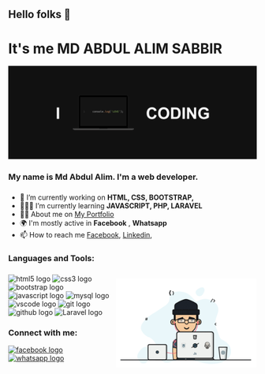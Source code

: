 <h2 align="left">Hello folks 👋</h2>
<h1 align="left">It's me MD ABDUL ALIM SABBIR</h2>
<img src="https://github.com/Github-Sabbir/Github-Sabbir/blob/5ceff04863e5741defb486486ce61bf6a9888bde/bannerBG.png" alt="stats graph" style="widht:100%"  />


<h3 align="left">My name is Md Abdul Alim. I'm a web developer.</h3>

###
  - 🔭 I’m currently working on **HTML, CSS, BOOTSTRAP,**
  -  🧑🏻‍💻 I’m currently learning **JAVASCRIPT, PHP, LARAVEL**
  - 👨‍💻 About me on [My Portfolio](https://www.abdulalim.000.pe/)
  - 🌍 I'm mostly active in **Facebook** , **Whatsapp**
  - 📫 How to reach me [Facebook](https://www.facebook.com/profile.php?id=100013808594190), [Linkedin](https://www.linkedin.com/in/md-abdul-alim-631b0b242/),
<h3 align="left">Languages and Tools:</h3>
<img align="right" height="180" src="https://github.com/Github-Sabbir/Github-Sabbir/blob/71f39dc014526bb28f725f5f7e2d6d88f601b554/banar.gif" style="margin-top:15px" />

###

<div align="left">
  <img src="https://img.shields.io/badge/HTML5-E34F26?logo=html5&logoColor=white&style=for-the-badge" height="28" alt="html5 logo"  />
  <img src="https://img.shields.io/badge/CSS3-1572B6?logo=css3&logoColor=white&style=for-the-badge" height="28" alt="css3 logo"  />
<!--   <img src="https://img.shields.io/badge/Tailwind CSS-06B6D4?logo=tailwindcss&logoColor=black&style=for-the-badge" height="28" alt="tailwindcss logo"  /> -->
  <img src="https://img.shields.io/badge/Bootstrap-7952B3?logo=bootstrap&logoColor=white&style=for-the-badge" height="28" alt="bootstrap logo"  />
  <img src="https://img.shields.io/badge/JavaScript-F7DF1E?logo=javascript&logoColor=black&style=for-the-badge" height="28" alt="javascript logo"  />
  <img src="https://img.shields.io/badge/MySQL-4479A1?logo=mysql&logoColor=white&style=for-the-badge" height="28" alt="mysql logo"  />
  <img src="https://img.shields.io/badge/Visual Studio Code-007ACC?logo=visualstudiocode&logoColor=white&style=for-the-badge" height="28" alt="vscode logo"  />
  <img src="https://img.shields.io/badge/Git-F05032?logo=git&logoColor=white&style=for-the-badge" height="28" alt="git logo"  />
  <img src="https://img.shields.io/badge/GitHub-181717?logo=github&logoColor=white&style=for-the-badge" height="28" alt="github logo"  />
  <img src="https://img.shields.io/badge/Laravel-FFFFFF?logo=laravel&logoColor=White&style=for-the-badge" height="28" alt="Laravel logo"  />
</div>

###

###
<h3 align="left">Connect with me:</h3>
<div>
  <a href="https://www.facebook.com/profile.php?id=100013808594190" target="_blank">
    <img src="https://img.shields.io/static/v1?message=Facebook&logo=facebook&label=&color=1877F2&logoColor=white&labelColor=&style=for-the-badge" height="28" alt="facebook logo"  />
  </a>
  <a href="https://api.whatsapp.com/send/?phone=%2B8801775881137&text&type=phone_number&app_absent=0" target="_blank">
    <img src="https://img.shields.io/static/v1?message=Whatsapp&logo=whatsapp&label=&color=25D366&logoColor=white&labelColor=&style=for-the-badge" height="28" alt="whatsapp logo"  />
  </a>
</div>

###

